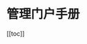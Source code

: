 # **管理门户手册**
[[toc]]
<!-- @include: ./login/login.md -->
<!-- @include: ./dashboard/language-switch.md -->
<!-- @include: ./dashboard/profile.md -->
<!-- @include: ./dashboard/logout.md -->
<!-- @include: ./user/tenant.md -->
<!-- @include: ./user/user.md -->
<!-- @include: ./user/ak-sk.md -->
<!-- @include: ./user/sso-config.md -->
<!-- @include: ./license/license-list.md -->
<!-- @include: ./monitor/system-monitor.md -->
<!-- @include: ./monitor/alarm.md -->
<!-- @include: ./monitor/notification.md -->
<!-- @include: ./monitor/alerts.md -->
<!-- @include: ./operations/audit-logs.md -->
<!-- @include: ./operations/task-management.md -->
<!-- @include: ./operations/download-logs.md -->
<!-- @include: ./user-host/dr.md -->
<!-- @include: ./user-host/migration.md -->
<!-- @include: ./notification/email.md -->
<!-- @include: ./notification/mfa.md -->
<!-- @include: ./notification/sms.md -->
<!-- @include: ./notification/webhook.md -->
<!-- @include: ./versions/modules.md -->